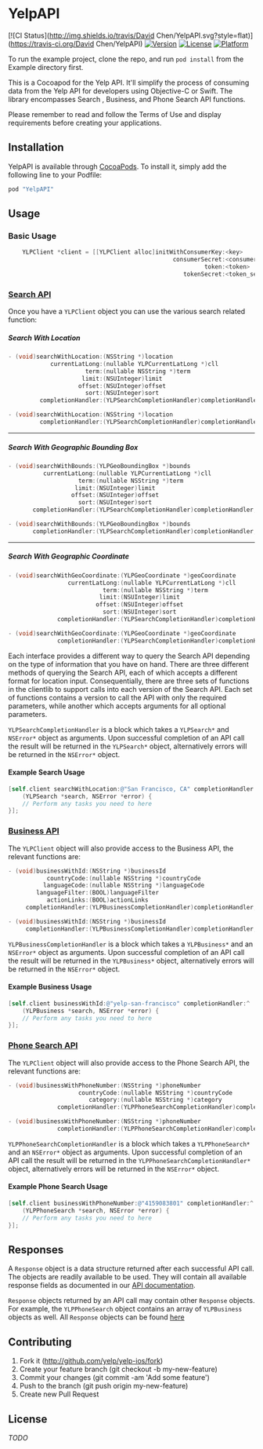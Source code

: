 # YelpAPI

[![CI Status](http://img.shields.io/travis/David Chen/YelpAPI.svg?style=flat)](https://travis-ci.org/David Chen/YelpAPI)
[![Version](https://img.shields.io/cocoapods/v/YelpAPI.svg?style=flat)](http://cocoapods.org/pods/YelpAPI)
[![License](https://img.shields.io/cocoapods/l/YelpAPI.svg?style=flat)](http://cocoapods.org/pods/YelpAPI)
[![Platform](https://img.shields.io/cocoapods/p/YelpAPI.svg?style=flat)](http://cocoapods.org/pods/YelpAPI)

To run the example project, clone the repo, and run `pod install` from the Example directory first.

This is a Cocoapod for the Yelp API. It'll simplify the process of consuming data
from the Yelp API for developers using Objective-C or Swift. The library encompasses Search
, Business, and Phone Search API functions.

Please remember to read and follow the Terms of Use and display requirements
before creating your applications.

## Installation

YelpAPI is available through [CocoaPods](http://cocoapods.org). To install
it, simply add the following line to your Podfile:

```ruby
pod "YelpAPI"
```

## Usage
### Basic Usage
```objective-c
    YLPClient *client = [[YLPClient alloc]initWithConsumerKey:<key>
                                               consumerSecret:<consumer_secret>
                                                        token:<token>
                                                  tokenSecret:<token_secret>];
```

### [Search API](http://www.yelp.com/developers/documentation/v2/search_api)
Once you have a `YLPClient` object you can use the various search related function:

##### Search With Location
```objective-c
- (void)searchWithLocation:(NSString *)location
            currentLatLong:(nullable YLPCurrentLatLong *)cll
                      term:(nullable NSString *)term
                     limit:(NSUInteger)limit
                    offset:(NSUInteger)offset
                      sort:(NSUInteger)sort
         completionHandler:(YLPSearchCompletionHandler)completionHandler;

- (void)searchWithLocation:(NSString *)location
         completionHandler:(YLPSearchCompletionHandler)completionHandler;
```
---
##### Search With Geographic Bounding Box
```objective-c
- (void)searchWithBounds:(YLPGeoBoundingBox *)bounds
          currentLatLong:(nullable YLPCurrentLatLong *)cll
                    term:(nullable NSString *)term
                   limit:(NSUInteger)limit
                  offset:(NSUInteger)offset
                    sort:(NSUInteger)sort
       completionHandler:(YLPSearchCompletionHandler)completionHandler;

- (void)searchWithBounds:(YLPGeoBoundingBox *)bounds
       completionHandler:(YLPSearchCompletionHandler)completionHandler;
```
---
##### Search With Geographic Coordinate
```objective-c
- (void)searchWithGeoCoordinate:(YLPGeoCoordinate *)geoCoordinate
                 currentLatLong:(nullable YLPCurrentLatLong *)cll
                           term:(nullable NSString *)term
                          limit:(NSUInteger)limit
                         offset:(NSUInteger)offset
                           sort:(NSUInteger)sort
              completionHandler:(YLPSearchCompletionHandler)completionHandler;

- (void)searchWithGeoCoordinate:(YLPGeoCoordinate *)geoCoordinate
              completionHandler:(YLPSearchCompletionHandler)completionHandler;
``` 

Each interface provides a different way to query the Search API depending on the
type of information that you have on hand. There are three different methods of 
querying the Search API, each of which accepts a different format for location input.
Consequentially, there are three sets of functions in the clientlib to support
calls into each version of the Search API. Each set of functions contains a 
version to call the API with only the required parameters, while another which 
accepts arguments for all optional parameters. 

`YLPSearchCompletionHandler` is a block which takes a `YLPSearch*` and
`NSError*` object as arguments. Upon successful completion of an API call the 
result will be returned in the `YLPSearch*` object, alternatively errors 
will be returned in the `NSError*` object. 

#### Example Search Usage

```objective-c
[self.client searchWithLocation:@"San Francisco, CA" completionHandler:^
    (YLPSearch *search, NSError *error) {
    // Perform any tasks you need to here
}];
``` 

### [Business API](https://www.yelp.com/developers/documentation/v2/business)
The `YLPClient` object will also provide access to the Business API, the
relevant functions are:

```objective-c
- (void)businessWithId:(NSString *)businessId
           countryCode:(nullable NSString *)countryCode
          languageCode:(nullable NSString *)languageCode
        languageFilter:(BOOL)languageFilter
           actionLinks:(BOOL)actionLinks
     completionHandler:(YLPBusinessCompletionHandler)completionHandler;

- (void)businessWithId:(NSString *)businessId
     completionHandler:(YLPBusinessCompletionHandler)completionHandler;
```

`YLPBusinessCompletionHandler` is a block which takes a `YLPBusiness*` and an
`NSError*` object as arguments. Upon successful completion of an API call the 
result will be returned in the `YLPBusiness*` object, alternatively errors will
be returned in the `NSError*` object. 

#### Example Business Usage

```objective-c
[self.client businessWithId:@"yelp-san-francisco" completionHandler:^
    (YLPBusiness *search, NSError *error) {
    // Perform any tasks you need to here
}];
```

### [Phone Search API](https://www.yelp.com/developers/documentation/v2/phone_search)
The `YLPClient` object will also provide access to the Phone Search API,
the relevant functions are:

```objective-c
- (void)businessWithPhoneNumber:(NSString *)phoneNumber
                    countryCode:(nullable NSString *)countryCode
                       category:(nullable NSString *)category
              completionHandler:(YLPPhoneSearchCompletionHandler)completionHandler;

- (void)businessWithPhoneNumber:(NSString *)phoneNumber
              completionHandler:(YLPPhoneSearchCompletionHandler)completionHandler;
```

`YLPPhoneSearchCompletionHandler` is a block which takes a `YLPPhoneSearch*` and an `NSError*`
object as arguments. Upon successful completion of an API call the result will be returned
in the `YLPPhoneSearchCompletionHandler*` object, alternatively errors will be
returned in the `NSError*` object. 

#### Example Phone Search Usage

```objective-c
[self.client businessWithPhoneNumber:@"4159083801" completionHandler:^
    (YLPPhoneSearch *search, NSError *error) {
    // Perform any tasks you need to here
}];
```

## Responses
A `Response` object is a data structure returned after each successful API call. The objects are
readily available to be used. They will contain all available response fields as
documented in our [API documentation](https://www.yelp.com/developers/documentation/v2/overview).

`Response` objects returned by an API call may contain other `Response` objects.
For example, the `YLPPhoneSearch` object contains an array of `YLPBusiness` objects as well.
All `Response` objects can be found [here](https://github.com/Yelp/yelp-ios/tree/master/Pod/Classes/Response)

## Contributing
1. Fork it (http://github.com/yelp/yelp-ios/fork)
2. Create your feature branch (git checkout -b my-new-feature)
3. Commit your changes (git commit -am 'Add some feature')
4. Push to the branch (git push origin my-new-feature)
5. Create new Pull Request

## License
*TODO*
